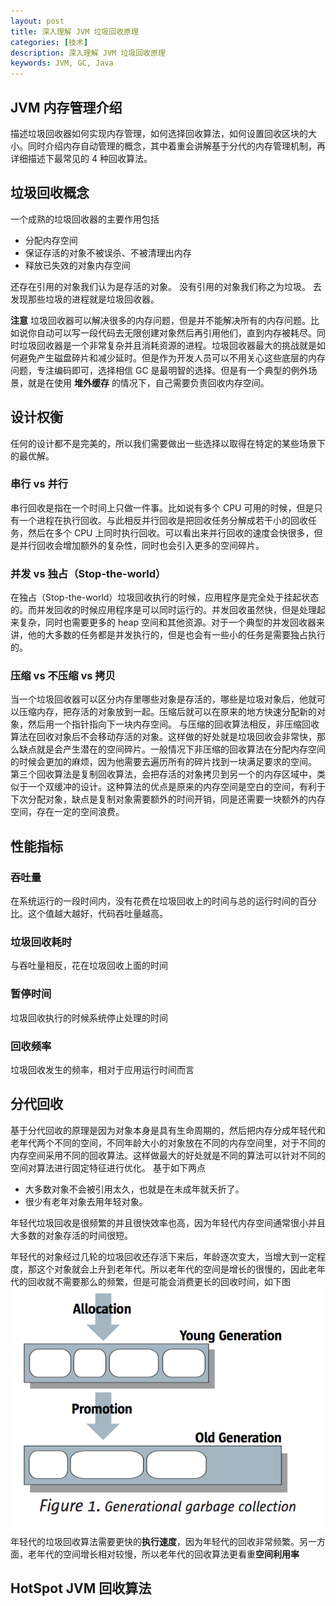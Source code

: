 ```yaml
---
layout: post
title: 深入理解 JVM 垃圾回收原理
categories: [技术]
description: 深入理解 JVM 垃圾回收原理
keywords: JVM, GC, Java
---
```


## JVM 内存管理介绍
描述垃圾回收器如何实现内存管理，如何选择回收算法，如何设置回收区块的大小。同时介绍内存自动管理的概念，其中着重会讲解基于分代的内存管理机制，再详细描述下最常见的 4 种回收算法。

## 垃圾回收概念
一个成熟的垃圾回收器的主要作用包括

* 分配内存空间
* 保证存活的对象不被误杀、不被清理出内存
* 释放已失效的对象内存空间

还存在引用的对象我们认为是存活的对象。
没有引用的对象我们称之为垃圾。
去发现那些垃圾的进程就是垃圾回收器。

**注意**
垃圾回收器可以解决很多的内存问题，但是并不能解决所有的内存问题。比如说你自动可以写一段代码去无限创建对象然后再引用他们，直到内存被耗尽。同时垃圾回收器是一个非常复杂并且消耗资源的进程。垃圾回收器最大的挑战就是如何避免产生磁盘碎片和减少延时。但是作为开发人员可以不用关心这些底层的内存问题，专注编码即可，选择相信 GC 是最明智的选择。但是有一个典型的例外场景，就是在使用 **堆外缓存** 的情况下，自己需要负责回收内存空间。

## 设计权衡
任何的设计都不是完美的，所以我们需要做出一些选择以取得在特定的某些场景下的最优解。

### 串行 vs 并行
串行回收是指在一个时间上只做一件事。比如说有多个 CPU 可用的时候，但是只有一个进程在执行回收。与此相反并行回收是把回收任务分解成若干小的回收任务，然后在多个 CPU 上同时执行回收。可以看出来并行回收的速度会快很多，但是并行回收会增加额外的复杂性，同时也会引入更多的空间碎片。

### 并发 vs 独占（Stop-the-world）
在独占（Stop-the-world）垃圾回收执行的时候，应用程序是完全处于挂起状态的。而并发回收的时候应用程序是可以同时运行的。并发回收虽然快，但是处理起来复杂，同时也需要更多的 heap 空间和其他资源。对于一个典型的并发回收器来讲，他的大多数的任务都是并发执行的，但是也会有一些小的任务是需要独占执行的。

### 压缩 vs 不压缩 vs 拷贝
当一个垃圾回收器可以区分内存里哪些对象是存活的，哪些是垃圾对象后，他就可以压缩内存，把存活的对象放到一起。压缩后就可以在原来的地方快速分配新的对象，然后用一个指针指向下一块内存空间。
与压缩的回收算法相反，非压缩回收算法在回收对象后不会移动存活的对象。这样做的好处就是垃圾回收会非常快，那么缺点就是会产生潜在的空间碎片。一般情况下非压缩的回收算法在分配内存空间的时候会更加的麻烦，因为他需要去遍历所有的碎片找到一块满足要求的空间。
第三个回收算法是复制回收算法，会把存活的对象拷贝到另一个的内存区域中，类似于一个双缓冲的设计。这种算法的优点是原来的内存空间是空白的空间，有利于下次分配对象，缺点是复制对象需要额外的时间开销，同是还需要一块额外的内存空间，存在一定的空间浪费。

## 性能指标
### 吞吐量
在系统运行的一段时间内，没有花费在垃圾回收上的时间与总的运行时间的百分比。这个值越大越好，代码吞吐量越高。

### 垃圾回收耗时
与吞吐量相反，花在垃圾回收上面的时间

### 暂停时间
垃圾回收执行的时候系统停止处理的时间

### 回收频率
垃圾回收发生的频率，相对于应用运行时间而言

## 分代回收
基于分代回收的原理是因为对象本身是具有生命周期的，然后把内存分成年轻代和老年代两个不同的空间，不同年龄大小的对象放在不同的内存空间里，对于不同的内存空间采用不同的回收算法。这样做最大的好处就是不同的算法可以针对不同的空间对算法进行固定特征进行优化。
基于如下两点

* 大多数对象不会被引用太久，也就是在未成年就夭折了。
* 很少有老年对象去用年轻对象。

年轻代垃圾回收是很频繁的并且很快效率也高，因为年轻代内存空间通常很小并且大多数的对象存活的时间很短。

年轻代的对象经过几轮的垃圾回收还存活下来后，年龄逐次变大，当增大到一定程度，那这个对象就会上升到老年代。所以老年代的空间是增长的很慢的，因此老年代的回收就不需要那么的频繁，但是可能会消费更长的回收时间，如下图
![gen_collect.png](/imgs/gen_collect.png)
年轻代的垃圾回收算法需要更快的**执行速度**，因为年轻代的回收非常频繁。另一方面，老年代的空间增长相对较慢，所以老年代的回收算法更看重**空间利用率**

## HotSpot JVM 回收算法




